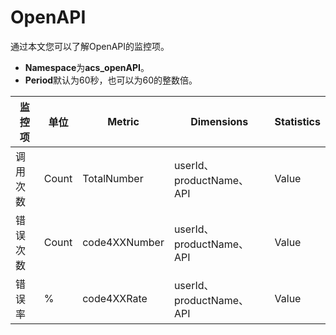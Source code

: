 # OpenAPI

通过本文您可以了解OpenAPI的监控项。

-   **Namespace**为**acs\_openAPI**。
-   **Period**默认为60秒，也可以为60的整数倍。

|监控项|单位|Metric|Dimensions|Statistics|
|---|--|------|----------|----------|
|调用次数|Count|TotalNumber|userId、productName、API|Value|
|错误次数|Count|code4XXNumber|userId、productName、API|Value|
|错误率|%|code4XXRate|userId、productName、API|Value|

